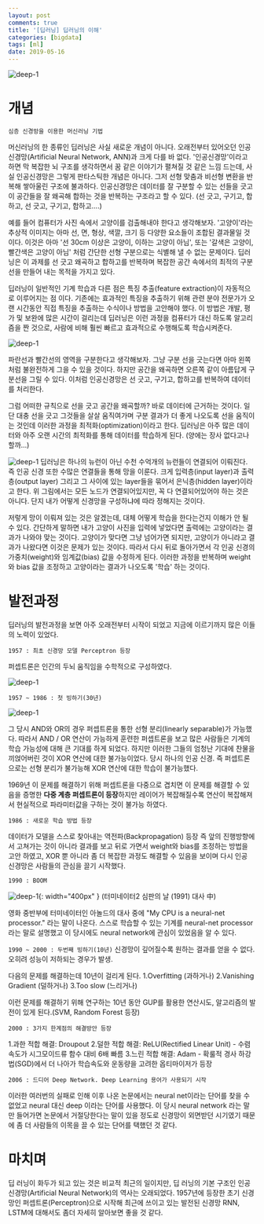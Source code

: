 ```yaml
---
layout: post
comments: true
title: '[딥러닝] 딥러닝의 이해'
categories: [bigdata]
tags: [ml]
date: 2019-05-16
---
```

![deep-1](/assets/img/post/deep-learning/deep_main.png)
# 개념

`심층 신경망을 이용한 머신러닝 기법`

머신러닝의 한 종류인 딥러닝은 사실 새로운 개념이 아니다. 오래전부터 있어오던 인공신경망(Artificial Neural Network, ANN)과 크게 다를 바 없다. '인공신경망'이라고 하면 막 복잡한 뇌 구조를 생각하면서 꿈 같은 이야기가 펼쳐질 것 같은 느낌 드는데, 사실 인공신경망은 그렇게 판타스틱한 개념은 아니다. 그저 선형 맞춤과 비선형 변환을 반복해 쌓아울린 구조에 불과하다. 인공신경망은 데이터를 잘 구분할 수 있는 선들을 긋고 이 공간들을 잘 왜곡해 합하는 것을 반복하는 구조라고 할 수 있다. (선 긋고, 구기고, 합하고, 선 긋고, 구기고, 합하고....)

예를 들어 컴퓨터가 사진 속에서 고양이를 검출해내야 한다고 생각해보자. '고양이'라는 추상적 이미지는 아마 선, 면, 형상, 색깔, 크기 등 다양한 요소들이 조합된 결과물일 것이다. 이것은 아마 '선 30cm 이상은 고양이, 이하는 고양이 아님', 또는 '갈색은 고양이, 빨간색은 고양이 아님' 처럼 간단한 선형 구분으로는 식별해 낼 수 없는 문제이다. 딥러닝은 이 과제를 선 긋고 왜곡하고 합하고를 반복하며 복잡한 공간 속에서의 최적의 구분선을 만들어 내는 목적을 가지고 있다. 

딥러닝이 일반적인 기계 학습과 다른 점은 특징 추출(feature extraction)이 자동적으로 이루어지는 점 이다. 기존에는 효과적인 특징을 추출하기 위해 관련 분야 전문가가 오랜 시간동안 직접 특징을 추출하는 수식이나 방법을 고안해야 했다. 이 방법은 개발, 평가 및 보완에 많은 시간이 걸리는데 딥러닝은 이런 과정을 컴퓨터가 대신 하도록 알고리즘을 짠 것으로, 사람에 비해 훨씬 빠르고 효과적으로 수행해도록 학습시켜준다.

![deep-1](/assets/img/post/deep-learning/deep_01.png)

파란선과 빨간선의 영역을 구분한다고 생각해보자. 그냥 구분 선을 긋는다면 아마 왼쪽처럼 불완전하게 그을 수 있을 것이다. 하지만 공간을 왜곡하면 오른쪽 같이 아름답게 구분선을 그릴 수 있다. 이처럼 인공신경망은 선 긋고, 구기고, 합하고를 반복하여 데이터를 처리한다.

그럼 어떠한 규칙으로 선을 긋고 공간을 왜곡할까? 바로 데이터에 근거하는 것이다. 일단 대충 선을 긋고 그것들을 살살 움직여가며 구분 결과가 더 좋게 나오도록 선을 움직이는 것인데 이러한 과정을 최적화(optimization)이라고 한다. 딥러닝은 아주 많은 데이터와 아주 오랜 시간의 최적화를 통해 데이터를 학습하게 된다. (양에는 장사 없다고나 할까...)

![deep-1](/assets/img/post/deep-learning/deep_layer.png)
딥러닝은 하나의 뉴런이 아닌 수천 수억개의 뉴런들이 연결되어 이뤄진다. 즉 인공 신경 또한 수많은 연결들을 통해 망을 이룬다. 크게 입력층(input layer)과 출력층(output layer) 그리고 그 사이에 있는 layer들을 묶어서 은닉층(hidden layer)이라고 한다. 위 그림에서는 모든 노드가 연결되어있지만, 꼭 다 연결되어있어야 하는 것은 아니다. 단지 내가 어떻게 신경망을 구성하냐에 따라 정해지는 것이다.

저렇게 망이 이뤄져 있는 것은 알겠는데, 대체 어떻게 학습을 한다는건지 이해가 안 될 수 있다.
간단하게 말하면 내가 고양이 사진을 입력에 넣었다면 출력에는 고양이라는 결과가 나와야 맞는 것이다. 고양이가 맞다면 그냥 넘어가면 되지만, 고양이가 아니라고 결과가 나왔다면 이것은 문제가 있는 것이다. 따라서 다시 뒤로 돌아가면서 각 인공 신경의 가중치(weight)와 임계값(bias) 값을 수정하게 된다. 이러한 과정을 반복하며 weight와 bias 값을 조정하고 고양이라는 결과가 나오도록 '학습' 하는 것이다.


# 발전과정

딥러닝의 발전과정을 보면 아주 오래전부터 시작이 되었고 지금에 이르기까지 많은 이들의 노력이 있었다.

`1957 : 최초 신경망 모델 Perceptron 등장`

퍼셉트론은 인간의 두뇌 움직임을 수학적으로 구성하였다.

![deep-1](/assets/img/post/deep-learning/deep_02.png)

`1957 ~ 1986 : 첫 빙하기(30년)`

![deep-1](/assets/img/post/deep-learning/deep_03.png)

그 당시 AND와 OR의 경우 퍼셉트론을 통한 선형 분리(linearly separable)가 가능했다. 따라서 AND / OR 연산이 가능하게 훈련한 퍼셉트론을 보고 많은 사람들은 기계의 학습 가능성에 대해 큰 기대를 하게 되었다.
하지만 이러한 그들의 엄청난 기대에 찬물을 끼얹어버린 것이 XOR 연산에 대한 불가능이었다. 당시 하나의 인공 신경. 즉 퍼셉트론으로는 선형 분리가 불가능해 XOR 연산에 대한 학습이 불가능했다. 

1969년 이 문제를 해결하기 위해 퍼셉트론을 다중으로 겹치면 이 문제를 해결할 수 있음을 증명한 **다중 계층 퍼셉트론이 등장**하지만 레이어가 복잡해질수록 연산이 복잡해져서 현실적으로 파라미터값을 구하는 것이 불가능 하였다.

`1986 : 새로운 학습 방법 등장`

데이터가 모델을 스스로 찾아내는 역전파(Backpropagation) 등장
즉 앞의 진행방향에서 고쳐가는 것이 아니라 결과를 보고 뒤로 가면서 weight와 bias를 조정하는 방법을 고안 하였고, XOR 뿐 아니라 좀 더 복잡한 과정도 해결할 수 있음을 보이며 다시 인공 신경망은 사람들의 관심을 끌기 시작했다.

`1990 : BOOM`

![deep-1](/assets/img/post/deep-learning/deep_04.png){: width="400px" }
(터미네이터2 심판의 날 (1991) 대사 中)

영화 중반부에 터미네이터인 아놀드의 대사 중에 "My CPU is a neural-net processor." 라는 말이 나온다. 스스로 학습할 수 있는 기계를 neural-net processor 라는 말로 설명했고 이 당시에도 neural network에 관심이 있었음을 알 수 있다. 

`1990 ~ 2000 : 두번째 빙하기(10년)`
신경망이 깊어질수록 원하는 결과를 얻을 수 없다. 오히려 성능이 저하되는 경우가 발생.

다음의 문제를 해결하는데 10년이 걸리게 된다.
1.Overfitting (과하거나)
2.Vanishing Gradient (덜하거나)
3.Too slow  (느리거나)

이런 문제를 해결하기 위해 연구하는 10년 동안 GUP를 활용한 연산시도, 알고리즘의 발전이 있게 된다.(SVM, Random Forest 등장)

`2000 : 3가지 한계점의 해결방안 등장`

1.과한 적합 해결: Droupout
2.덜한 적합 해결: ReLU(Rectified Linear Unit) - 수렴속도가 시그모이드류 함수 대비 6배 빠름
3.느린 적합 해결: Adam - 확룰적 경사 하강법(SGD)에서 더 나아가 학습속도와 운동량을 고려한 옵티마이저가 등장

`2006 : 드디어 Deep Network. Deep Learning 용어가 사용되기 시작`

이러한 여러번의 실패로 인해 이후 나온 논문에서는 neural net이라는 단어를 찾을 수 없었고 neural 대신 deep 이라는 단어를 사용했다. 이 당시 neural network 라는 말만 들어가면 논문에서 거절당한다는 말이 있을 정도로 신경망이 외면받던 시기였기 때문에 좀 더 사람들의 이목을 끌 수 있는 단어를 택했던 것 같다.

# 마치며
딥 러닝이 화두가 되고 있는 것은 비교적 최근의 일이지만, 딥 러닝의 기본 구조인 인공 신경망(Artificial Neural Network)의 역사는 오래되었다. 1957년에 등장한 초기 신경망인 퍼셉트론(Perceptron)으로 시작해 최근에 쓰이고 있는 발전된 신경망 RNN, LSTM에 대해서도 좀더 자세히 알아보면 좋을 것 같다.